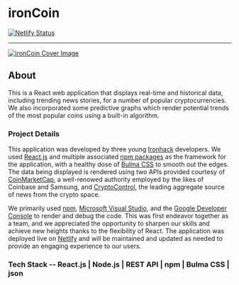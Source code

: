 # ironCoin
[![Netlify Status](https://api.netlify.com/api/v1/badges/fc859a11-d8fc-436b-acda-7b6b27040679/deploy-status)](https://app.netlify.com/sites/ironcoin-crypto/deploys)

<hr />

[![ironCoin Cover Image](https://repository-images.githubusercontent.com/277892435/3addf700-c232-11ea-8f0b-1bbe46249c4c)](https://ironcoin-crypto.com)

## About
This is a React web application that displays real-time and historical data, including trending news stories, for a number of popular cryptocurrencies. We also incorporated some predictive graphs which render potential trends of the most popular coins using a built-in algorithm.

### Project Details
This application was developed by three young [Ironhack](https://www.ironhack.com) developers. We used [React.js](https://reactjs.org/) and multiple associated [npm packages](http://npmjs.com) as the framework for the application, with a healthy dose of [Bulma CSS](https://bulma.io/) to smooth out the edges. The data being displayed is rendered using two APIs provided courtesy of [CoinMarketCap](https://coinmarketcap.com/api/), a well-renowed authority employed by the likes of Coinbase and Samsung, and [CryptoControl](https://cryptocontrol.io/en/developers/apis), the leading aggregate source of news from the crypto space. 

We primarily used [npm](http://npmjs.com), [Microsoft Visual Studio](https://code.visualstudio.com), and the [Google Developer Console](https://console.developers.google.com) to render and debug the code. This was first endeavor together as a team, and we appreciated the opportunity to sharpen our skills and achieve new heights thanks to the flexibility of React. The application was deployed live on [Netlify](https://www.netlify.com) and will be maintained and updated as needed to provide an engaging experience to our users.

### Tech Stack -- React.js | Node.js | REST API | npm | Bulma CSS | json 
